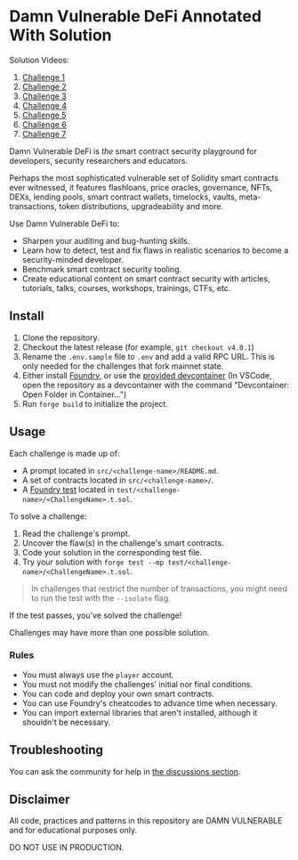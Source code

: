 # Damn Vulnerable DeFi Annotated With Solution

Solution Videos:
1. [Challenge 1](https://www.loom.com/share/4cd1c77826304a3ebfd0a406ba0ac12e?sid=ff81422e-1a41-47ef-99d0-4ae14b0c1e08)
2. [Challenge 2](https://www.loom.com/share/780e1e61d1f14d9db39ee446b79eb0f6?sid=cedfaf07-a8d0-4519-84d5-9cb10959bd62)
3. [Challenge 3](https://www.loom.com/share/8db8769aa727469b9277436438518c4e?sid=1412d2d5-66d4-46fe-961b-9ab17fcc417a)
4. [Challenge 4](https://www.loom.com/share/b6c4757daf8a403cbd4ddc20e3abc2ca?sid=63a9c4b6-a6d4-4322-bb1f-cd6c7b8d6e85)
5. [Challenge 5](https://www.loom.com/share/3e50478a955446f597a3a6902eb49708?sid=a5684008-f829-4d63-9948-92fd0f06b65d)
6. [Challenge 6](https://www.loom.com/share/04e85407c4ff465595c2f74193c9b5b9?sid=abf26c91-fc6e-4e55-ad82-3653f2ed1613)
7. [Challenge 7](https://www.loom.com/share/b50cd4f869fb4fc3800528c83b6f8d07?sid=d928a69e-c7dd-40d6-b6fa-55e6c7fbd13b)

Damn Vulnerable DeFi is _the_ smart contract security playground for developers, security researchers and educators.

Perhaps the most sophisticated vulnerable set of Solidity smart contracts ever witnessed, it features flashloans, price oracles, governance, NFTs, DEXs, lending pools, smart contract wallets, timelocks, vaults, meta-transactions, token distributions, upgradeability and more.

Use Damn Vulnerable DeFi to:

- Sharpen your auditing and bug-hunting skills.
- Learn how to detect, test and fix flaws in realistic scenarios to become a security-minded developer.
- Benchmark smart contract security tooling.
- Create educational content on smart contract security with articles, tutorials, talks, courses, workshops, trainings, CTFs, etc. 

## Install

1. Clone the repository.
2. Checkout the latest release (for example, `git checkout v4.0.1`)
3. Rename the `.env.sample` file to `.env` and add a valid RPC URL. This is only needed for the challenges that fork mainnet state.
4. Either install [Foundry](https://book.getfoundry.sh/getting-started/installation), or use the [provided devcontainer](./.devcontainer/) (In VSCode, open the repository as a devcontainer with the command "Devcontainer: Open Folder in Container...")
5. Run `forge build` to initialize the project.

## Usage

Each challenge is made up of:

- A prompt located in `src/<challenge-name>/README.md`.
- A set of contracts located in `src/<challenge-name>/`.
- A [Foundry test](https://book.getfoundry.sh/forge/tests) located in `test/<challenge-name>/<ChallengeName>.t.sol`.

To solve a challenge:

1. Read the challenge's prompt.
2. Uncover the flaw(s) in the challenge's smart contracts.
3. Code your solution in the corresponding test file.
4. Try your solution with `forge test --mp test/<challenge-name>/<ChallengeName>.t.sol`.

> In challenges that restrict the number of transactions, you might need to run the test with the `--isolate` flag.

If the test passes, you've solved the challenge!

Challenges may have more than one possible solution.

### Rules

- You must always use the `player` account.
- You must not modify the challenges' initial nor final conditions.
- You can code and deploy your own smart contracts.
- You can use Foundry's cheatcodes to advance time when necessary.
- You can import external libraries that aren't installed, although it shouldn't be necessary.

## Troubleshooting

You can ask the community for help in [the discussions section](https://github.com/theredguild/damn-vulnerable-defi/discussions).

## Disclaimer

All code, practices and patterns in this repository are DAMN VULNERABLE and for educational purposes only.

DO NOT USE IN PRODUCTION.
